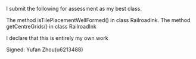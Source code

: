 I submit the following for assessment as my best class.

The method isTilePlacementWellFormed() in class RailroadInk.
The method getCentreGrids() in class RailroadInk


I declare that this is entirely my own work


Signed: Yufan Zhou(u6213488)